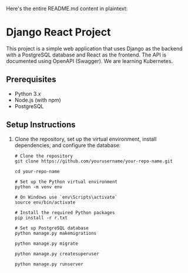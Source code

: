 Here's the entire README.md content in plaintext:

# Django React Project

This project is a simple web application that uses Django as the backend with a PostgreSQL database and React as the frontend. The API is documented using OpenAPI (Swagger). We are learning Kubernetes.

## Prerequisites

- Python 3.x
- Node.js (with npm)
- PostgreSQL

## Setup Instructions

1. Clone the repository, set up the virtual environment, install dependencies, and configure the database:

   ```
   # Clone the repository
   git clone https://github.com/yourusername/your-repo-name.git
   ```
   ```
   cd your-repo-name
   ```
   ```
   # Set up the Python virtual environment
   python -m venv env
   ```
   ```
   # On Windows use `env\Scripts\activate`
   source env/bin/activate
   ```
   ```
   # Install the required Python packages
   pip install -r r.txt
   ```
   ```
   # Set up PostgreSQL database
   python manage.py makemigrations
   ```
   ```
   python manage.py migrate
   ```
   ```
   python manage.py createsuperuser
   ```
   ```
   python manage.py runserver
   ```